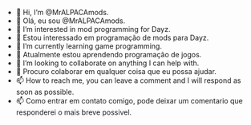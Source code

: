 - 👋 Hi, I’m @MrALPACAmods.
- 👋 Olá, eu sou @MrALPACAmods.
- 👀 I’m interested in mod programming for Dayz.
- 👀 Estou interessado em programação de mods para Dayz.
- 🌱 I’m currently learning game programming.
- 🌱 Atualmente estou aprendendo programação de jogos.
- 💞️ I’m looking to collaborate on anything I can help with.
- 💞️ Procuro colaborar em qualquer coisa que eu possa ajudar.
- 📫 How to reach me, you can leave a comment and I will respond as soon as possible.
- 📫 Como entrar em contato comigo, pode deixar um comentario que responderei o mais breve possivel.

<!---
MrALPACAmods/MrALPACAmods is a ✨ special ✨ repository because its `README.md` (this file) appears on your GitHub profile.
You can click the Preview link to take a look at your changes.
--->
